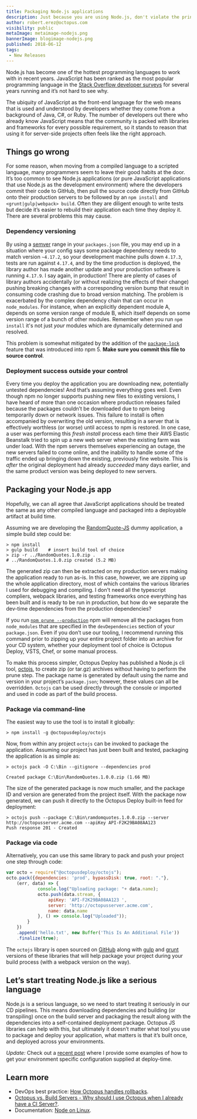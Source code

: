 ```yaml
---
title: Packaging Node.js applications
description: Just because you are using Node.js, don't violate the principle of build-once, deploy-many
author: robert.erez@octopus.com
visibility: public
metaImage: metaimage-nodejs.png
bannerImage: blogimage-nodejs.png
published: 2018-06-12
tags:
 - New Releases
---
```


Node.js has become one of the hottest programming languages to work with in recent years. JavaScript has been ranked as the most popular programming language in the [Stack Overflow developer surveys](https://insights.stackoverflow.com/survey/2018) for several years running and it’s not hard to see why.

The ubiquity of JavaScript as the front-end language for the web means that is used and understood by developers whether they come from a background of Java, C#, or Ruby.  The number of developers out there who already know JavaScript means that the community is packed with libraries and frameworks for every possible requirement, so it stands to reason that using it for server-side projects often feels like the right approach.

## Things go wrong

For some reason, when moving from a compiled language to a scripted language, many programmers seem to leave their good habits at the door. It’s too common to see Node.js applications (or pure JavaScript applications that use Node.js as the development environment) where the developers commit their code to GitHub, then pull the source code directly from GitHub onto their production servers to be followed by an `npm install` and `<grunt|gulp|webpack> build`. Often they are diligent enough to write tests but decide it’s easier to rebuild their application each time they deploy it. There are several problems this may cause.

### Dependency versioning

By using a [semver](https://docs.npmjs.com/misc/semver) range in your `packages.json` file, you may end up in a situation where your config says some package dependency needs to match version `~4.17.2`, so your development machine pulls down `4.17.3`, tests are run against `4.17.4`, and by the time production is deployed, the library author has made another update and your production software is running `4.17.9`. I say again, in production! There are plenty of cases of library authors accidentally (or without realizing the effects of their change) pushing breaking changes with a corresponding version bump that result in consuming code crashing due to broad version matching. The problem is exacerbated by the complex dependency chain that can occur in `node_modules`. For instance, when an explicitly dependent module A, depends on some version range of module B, which itself depends on some version range of a bunch of other modules. Remember when you run `npm install` it's not just _your_ modules which are dynamically determined and resolved.

This problem is somewhat mitigated by the addition of the [`package-lock`](https://docs.npmjs.com/files/package-lock.json) feature that was introduced into npm 5. **Make sure you commit this file to source control**.

### Deployment success outside your control

Every time you deploy the application you are downloading new, potentially untested dependencies! And that’s assuming everything goes well. Even though npm no longer supports pushing new files to existing versions, I have heard of more than one occasion where production releases failed because the packages couldn’t be downloaded due to npm being temporarily down or network issues. This failure to install is often accompanied by overwriting the old version, resulting in a server that is effectively worthless (or worse) until access to npm is restored. In one case, a user was performing this *fresh install* process each time their AWS Elastic Beanstalk tried to spin up a new web server when the existing farm was under load. With the npm servers themselves experiencing an outage, the new servers failed to come online, and the inability to handle some of the traffic ended up bringing down the existing, previously fine website. This is _after_ the original deployment had already *succeeded* many days earlier, and the same product version was being deployed to new servers.

## Packaging your Node.js app

Hopefully, we can all agree that JavaScript applications should be treated the same as any other compiled language and packaged into a deployable artifact at build time.

Assuming we are developing the [RandomQuote-JS](https://github.com/OctopusSamples/RandomQuotes-JS) dummy application, a simple build step could be:
```
> npm install
> gulp build    # insert build tool of choice
> zip -r ../RandomQuotes.1.0.zip .
# ../RandomQuotes.1.0.zip created (5.2 MB)
```
The generated zip can then be extracted on my production servers making the application ready to run as-is. In this case, however, we are zipping up the whole application directory, most of which contains the various libraries I used for debugging and compiling. I don't need all the typescript compliers, webpack libraries, and testing frameworks once everything has been built and is ready to be run in production, but how do we separate the dev-time dependencies from the production dependencies?

If you run [`npm prune --production`](https://docs.npmjs.com/cli/prune) npm will remove all the packages from `node_modules` that are specified in the `devDependencies` section of your `package.json`. Even if you don’t use our tooling, I recommend running this command prior to zipping up your entire project folder into an archive for your CD system, whether your deployment tool of choice is Octopus Deploy, VSTS, Chef, or some manual process.

To make this process simpler, Octopus Deploy has published a Node.js cli tool, [octojs](https://github.com/OctopusDeploy/octojs), to create zip (or tar.gz) archives without having to perform the prune step. The package name is generated by default using the name and version in your project’s `package.json`; however, these values can all be overridden. `Octojs` can be used directly through the console or imported and used in code as part of the build process.

### Package via command-line

The easiest way to use the tool is to install it globally:

```
> npm install -g @octopusdeploy/octojs
```

Now, from within any project `octojs` can be invoked to package the application. Assuming our project has just been built and tested, packaging the application is as simple as:

```
> octojs pack -O C:\Bin --gitignore --dependencies prod

Created package C:\Bin\RandomQuotes.1.0.0.zip (1.66 MB)
```

The size of the generated package is now much smaller, and the package ID and version are generated from the project itself. With the package now generated, we can push it directly to the Octopus Deploy built-in feed for deployment:

```
> octojs push --package C:\Bin\ramdomquotes.1.0.0.zip --server http://octopusserver.acme.com --apiKey API-F2K29BA08AA123
Push response 201 - Created
```

### Package via code

Alternatively, you can use this same library to pack and push your project one step through code:

```JavaScript
var octo = require("@octopusdeploy/octojs");
octo.pack({dependencies: 'prod', bypassDisk: true, root: "."},
    (err, data) => {
            console.log("Uploading package: "+ data.name);
            octo.push(data.stream, {
                apiKey: 'API-F2K29BA08AA123 ',
                server: 'http://octopusserver.acme.com',
                name: data.name
            }, () => console.log("Uploaded"));
        }
    })
    .append('hello.txt', new Buffer('This Is An Additional File'))
    .finalize(true);
```

The `octojs` library is open sourced on [GitHub](https://github.com/OctopusDeploy/octojs) along with [gulp](https://github.com/OctopusDeploy/gulp-octo) and [grunt](https://github.com/OctopusDeploy/grunt-octo) versions of these libraries that will help package your project during your build process (with a webpack version on the way).

## Let’s start treating Node.js like a serious language

Node.js is a serious language, so we need to start treating it seriously in our CD pipelines. This means downloading dependencies and building (or transpiling) once on the build server and packaging the result along with the dependencies into a self-contained deployment package. Octopus JS libraries can help with this, but ultimately it doesn’t matter what tool you use to package and deploy your application, what matters is that it’s built once, and deployed across your environments.

*Update:* Check out a [recent post](https://octopus.com/blog/javascript-configuration) where I provide some examples of how to get your environment specific configuration supplied at deploy-time.

## Learn more

* DevOps best practice: [How Octopus handles rollbacks](https://hubs.ly/H0gCHKh0).
* [Octopus vs. Build Servers - Why should I use Octopus when I already have a CI Server?](https://hubs.ly/H0gCFzS0).
* Documentation: [Node on Linux](https://hubs.ly/H0gCHKk0).
